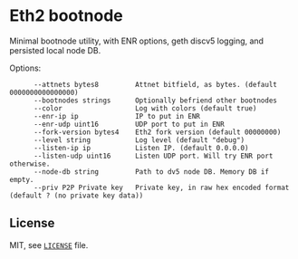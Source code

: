 # Eth2 bootnode

Minimal bootnode utility, with ENR options, geth discv5 logging, and persisted local node DB. 

Options:
```
      --attnets bytes8         Attnet bitfield, as bytes. (default 0000000000000000)
      --bootnodes strings      Optionally befriend other bootnodes
      --color                  Log with colors (default true)
      --enr-ip ip              IP to put in ENR
      --enr-udp uint16         UDP port to put in ENR
      --fork-version bytes4    Eth2 fork version (default 00000000)
      --level string           Log level (default "debug")
      --listen-ip ip           Listen IP. (default 0.0.0.0)
      --listen-udp uint16      Listen UDP port. Will try ENR port otherwise.
      --node-db string         Path to dv5 node DB. Memory DB if empty.
      --priv P2P Private key   Private key, in raw hex encoded format (default ? (no private key data))
```


## License

MIT, see [`LICENSE`](./LICENSE) file.
